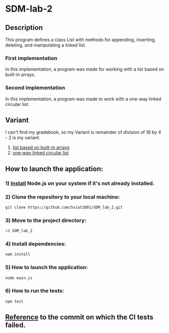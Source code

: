 # SDM-lab-2
## Description
This program defines a class List with methods for appending, inserting, deleting, and manipulating a linked list.
### First implementation
In this implementation, a program was made for working with a list based on built-in arrays.
### Second implementation
In this implementation, a program was made to work with a one-way linked circular list.
## Variant
I can't find my gradebook, so my Variant is remainder of division of 18 by 4 - 2 is my variant.
1) [list based on built-in arrays](https://github.com/Sviat1001/SDM_lab_2/tree/f57aa0972d1821aed4fc78955f04c064954260bb)
2) [one-way linked circular list](https://github.com/Sviat1001/SDM_lab_2/tree/82587e44eaa9004af62a5f704e92f00ab77c6394)
## How to launch the application:
### 1) [Install](https://nodejs.org/en/download/package-manager/) Node.js on your system if it's not already installed.
### 2) Clone the repository to your local machine:
```bash
git clone https://github.com/Sviat1001/SDM_lab_2.git
```
### 3) Move to the project directory:
```bash
cd SDM_lab_2
```
### 4) Install dependencies:
```bash
npm install
```
### 5) How to launch the application:
```bash
node main.js
```
### 6) How to run the tests:
```bash
npm test
```
## [Reference](https://github.com/Sviat1001/SDM_lab_2/commit/fa4b1ff62f472fa167150069b7440f07a242f905) to the commit on which the CI tests failed.
